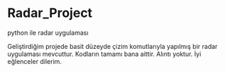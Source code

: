 # Radar_Project
python ile radar uygulaması

Geliştirdiğim projede basit düzeyde çizim komutlarıyla yapılmış bir radar uygulaması mevcuttur. Kodların tamamı bana aittir. Alıntı yoktur. İyi eğlenceler dilerim.

